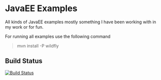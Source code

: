 # JavaEE Examples

All kinds of JavaEE examples mostly something I have been working
with in my work or for fun.

For running all examples use the following command
> mvn install -P wildfly

Build Status
---------------

[![Build Status](https://travis-ci.org/fharms/java-examples.svg?branch=master)](https://travis-ci.org/fharms/java-examples)

